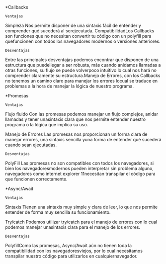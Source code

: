 *Callbacks

    Ventajas

Simpleza
Nos permite disponer de una sintaxis fácil de entender y comprender qué sucederá al serejecutada.
CompatibilidadLos Callbacks son funciones que no necesitan convertir tu código con un polyfill para quefuncionen con todos los navegadores modernos o versiones anteriores.

    Desventajas
Entre las principales desventajas podemos encontrar que disponen de una estructura que puedellegar a ser robusta, más cuando anidamos llamadas a otras funciones, su flujo se puede volverpoco intuitivo lo cual nos hará no comprender claramente su estructura.Manejo de Errores, con los Callbacks no tenemos un camino claro para manejar los errores locual se traduce en problemas a la hora de manejar la lógica de nuestro programa.

*Promesas

    Ventajas
Flujo fluido
Con las promesas podemos manejar un flujo complejos, anidar llamadas y tener unasintaxis clara que nos permite entender nuestro programa o la lógica que implica su uso.

Manejo de Errores
Las promesas nos proporcionan un forma clara de manejar errores, una sintaxis sencilla yuna forma de entender qué sucederá cuando sean ejecutadas.

    Desventajas
PolyFill
Las promesas no son compatibles con todos los navegadores, si bien los navegadoresmodernos pueden interpretar sin problema alguno, navegadores como internet explorer 11necesitan transpilar el código para que funcionen correctamente.

*Async/Await

    Ventajas
Sintaxis
Tienen una sintaxis muy simple y clara de leer, lo que nos permite entender de forma muy
sencilla su funcionamiento.

Try/catch
Podemos utilizar try/catch para el manejo de errores con lo cual podemos manejar unasintaxis clara para el manejo de los errores.

    Desventajas
PolyfillComo las promesas, Async/Await aún no tienen toda la compatibilidad con los navegadoresviejos, por lo cual necesitamos transpilar nuestro código para utilizarlos en cualquiernavegador.
